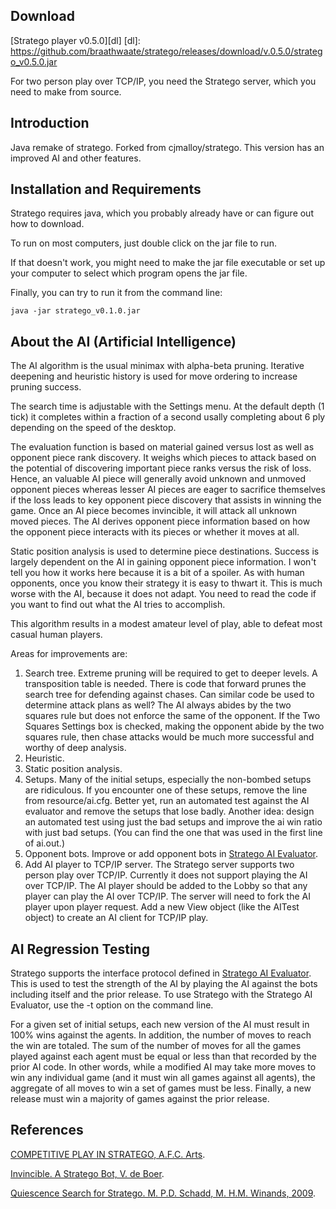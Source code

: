 Download
--------

[Stratego player v0.5.0][dl]
[dl]: https://github.com/braathwaate/stratego/releases/download/v.0.5.0/stratego_v0.5.0.jar

For two person play over TCP/IP, you need the Stratego server,
which you need to make from source.

Introduction
------------

Java remake of stratego.  Forked from cjmalloy/stratego.
This version has an improved AI and other features.

Installation and Requirements
-----------------------------

Stratego requires java, which you probably already have or can
figure out how to download.

To run on most computers, just double click on the jar file to run.

If that doesn't work, you might need to
make the jar file executable
or set up your computer to select which program opens the jar file.

Finally, you can try to run it from the command line:

	java -jar stratego_v0.1.0.jar


About the AI (Artificial Intelligence)
--------------------------------------

The AI algorithm is the usual minimax with alpha-beta pruning.
Iterative deepening and heuristic history is used 
for move ordering to increase pruning success.

The search time is adjustable with the Settings menu.
At the default depth (1 tick)
it completes within a fraction of a second
usally completing about 6 ply depending on the speed of the desktop.

The evaluation function is based on material gained versus lost
as well as opponent piece rank discovery.
It weighs which pieces to attack based on the potential
of discovering important piece ranks versus the risk of loss.
Hence, an valuable AI piece will generally avoid unknown and unmoved opponent pieces
whereas lesser AI pieces are eager to sacrifice themselves if the loss
leads to key opponent piece discovery that assists in winning the game.
Once an AI piece becomes invincible, it will attack all unknown moved pieces.
The AI derives opponent piece information based on how the
opponent piece interacts with its pieces or whether it moves at all.

Static position analysis is used to determine piece destinations.
Success is largely dependent on the AI in gaining opponent piece information.
I won't tell you how it works here because it is a bit of a spoiler.
As with human opponents, once you know their strategy
it is easy to thwart it.
This is much worse with the AI, because it does not adapt.
You need to read the code if you want to find out
what the AI tries to accomplish.

This algorithm results in a modest amateur level of play,
able to defeat most casual human players.

Areas for improvements are:

  1. Search tree.  Extreme pruning will be required to get to deeper levels.  A transposition table is needed.  There is code that forward prunes the search tree for defending against chases.  Can similar code be used to determine attack plans as well?  The AI always abides by the two squares rule but does not enforce the same of the opponent.  If the Two Squares Settings box is checked, making the opponent abide by the two squares rule, then chase attacks would be much more successful and worthy of deep analysis.
  2. Heuristic.
  3. Static position analysis.
  4. Setups.  Many of the initial setups, especially the non-bombed setups are ridiculous.  If you encounter one of these setups, remove the line from resource/ai.cfg.  Better yet, run an automated test against the AI evaluator and remove the setups that lose badly.  Another idea: design an automated test using just the bad setups and improve the ai win ratio with just bad setups.  (You can find the one that was used in the first line of ai.out.)
  5. Opponent bots.  Improve or add opponent bots in 
[Stratego AI Evaluator](https://github.com/braathwaate/strategoevaluator).
  6. Add AI player to TCP/IP server.  The Stratego server supports two person play over TCP/IP.  Currently it does not support playing the AI over TCP/IP.  The AI player should be added to the Lobby so that any player can play the AI over TCP/IP.   The server will need to fork the AI player upon player request.  Add a new View object (like the AITest object) to create an AI client for TCP/IP play.

AI Regression Testing
---------------------

Stratego supports the interface protocol defined in
[Stratego AI Evaluator](https://github.com/braathwaate/strategoevaluator).
This is used to test the strength of the AI
by playing the AI against the bots including itself and the prior release.
To use Stratego with the Stratego AI Evaluator,
use the -t option on the command line.

For a given set of initial setups,
each new version of the AI must result in 100% wins against the agents.
In addition, the number of moves to reach the win
are totaled.
The sum of the number of moves for all the games played against each agent
must be equal or less than that recorded by the prior AI code.
In other words,
while a modified AI may take more moves to win any individual game
(and it must win all games against all agents),
the aggregate of all moves to win a set of games must be less.
Finally, a new release must win a majority of games against the prior release.

References
----------
[COMPETITIVE PLAY IN STRATEGO, A.F.C. Arts](https://project.dke.maastrichtuniversity.nl/games/files/msc/Arts_thesis.pdf).

[Invincible. A Stratego Bot, V. de Boer](http://www.kbs.twi.tudelft.nl/Publications/MSc/2008-deBoer-Msc.html).

[Quiescence Search for Stratego. M. P.D. Schadd, M. H.M. Winands, 2009](http://www.personeel.unimaas.nl/Maarten-Schadd/Papers/2009StrategoBNAIC1.pdf).

